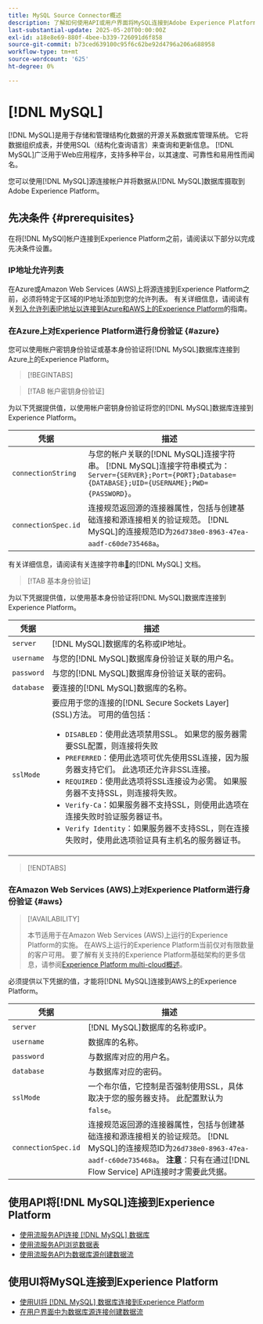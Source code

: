 ```yaml
---
title: MySQL Source Connector概述
description: 了解如何使用API或用户界面将MySQL连接到Adobe Experience Platform。
last-substantial-update: 2025-05-20T00:00:00Z
exl-id: a18e8e69-880f-4bee-b339-726091d6f858
source-git-commit: b73ced639100c95f6c62be92d4796a206a688958
workflow-type: tm+mt
source-wordcount: '625'
ht-degree: 0%

---
```


# [!DNL MySQL]

[!DNL MySQL]是用于存储和管理结构化数据的开源关系数据库管理系统。 它将数据组织成表，并使用SQL（结构化查询语言）来查询和更新信息。 [!DNL MySQL]广泛用于Web应用程序，支持多种平台，以其速度、可靠性和易用性而闻名。

您可以使用[!DNL MySQL]源连接帐户并将数据从[!DNL MySQL]数据库摄取到Adobe Experience Platform。

## 先决条件 {#prerequisites}

在将[!DNL MySQl]帐户连接到Experience Platform之前，请阅读以下部分以完成先决条件设置。

### IP地址允许列表

在Azure或Amazon Web Services (AWS)上将源连接到Experience Platform之前，必须将特定于区域的IP地址添加到您的允许列表。 有关详细信息，请阅读有关[列入允许列表IP地址以连接到Azure和AWS上的Experience Platform](../../ip-address-allow-list.md)的指南。

### 在Azure上对Experience Platform进行身份验证 {#azure}

您可以使用帐户密钥身份验证或基本身份验证将[!DNL MySQL]数据库连接到Azure上的Experience Platform。

>[!BEGINTABS]

>[!TAB 帐户密钥身份验证]

为以下凭据提供值，以使用帐户密钥身份验证将您的[!DNL MySQL]数据库连接到Experience Platform。

| 凭据 | 描述 |
| --- | --- |
| `connectionString` | 与您的帐户关联的[!DNL MySQL]连接字符串。 [!DNL MySQL]连接字符串模式为： `Server={SERVER};Port={PORT};Database={DATABASE};UID={USERNAME};PWD={PASSWORD}`。 |
| `connectionSpec.id` | 连接规范返回源的连接器属性，包括与创建基础连接和源连接相关的验证规范。 [!DNL MySQL]的连接规范ID为`26d738e0-8963-47ea-aadf-c60de735468a`。 |

有关详细信息，请阅读有关连接字符串[&#128279;](https://dev.mysql.com/doc/connector-net/en/connector-net-connections-string.html)的[!DNL MySQL] 文档。

>[!TAB 基本身份验证]

为以下凭据提供值，以使用基本身份验证将[!DNL MySQL]数据库连接到Experience Platform。

| 凭据 | 描述 |
| --- | --- |
| `server` | [!DNL MySQL]数据库的名称或IP地址。 |
| `username` | 与您的[!DNL MySQL]数据库身份验证关联的用户名。 |
| `password` | 与您的[!DNL MySQL]数据库身份验证关联的密码。 |
| `database` | 要连接的[!DNL MySQL]数据库的名称。 |
| `sslMode` | 要应用于您的连接的[!DNL Secure Sockets Layer] (SSL)方法。 可用的值包括： <ul><li>`DISABLED`：使用此选项禁用SSL。 如果您的服务器需要SSL配置，则连接将失败</li><li>`PREFERRED`：使用此选项可优先使用SSL连接，因为服务器支持它们。 此选项还允许非SSL连接。</li><li>`REQUIRED`：使用此选项将SSL连接设为必需。 如果服务器不支持SSL，则连接将失败。</li><li>`Verify-Ca`：如果服务器不支持SSL，则使用此选项在连接失败时验证服务器证书。</li><li>`Verify Identity`：如果服务器不支持SSL，则在连接失败时，使用此选项验证具有主机名的服务器证书。</li></ul> |

>[!ENDTABS]

### 在Amazon Web Services (AWS)上对Experience Platform进行身份验证 {#aws}

>[!AVAILABILITY]
>
>本节适用于在Amazon Web Services (AWS)上运行的Experience Platform的实施。 在AWS上运行的Experience Platform当前仅对有限数量的客户可用。 要了解有关支持的Experience Platform基础架构的更多信息，请参阅[Experience Platform multi-cloud概述](../../../landing/multi-cloud.md)。

必须提供以下凭据的值，才能将[!DNL MySQL]连接到AWS上的Experience Platform。

| 凭据 | 描述 |
| --- | --- |
| `server` | [!DNL MySQL]数据库的名称或IP。 |
| `username` | 数据库的名称。 |
| `password` | 与数据库对应的用户名。 |
| `database` | 与数据库对应的密码。 |
| `sslMode` | 一个布尔值，它控制是否强制使用SSL，具体取决于您的服务器支持。 此配置默认为`false`。 |
| `connectionSpec.id` | 连接规范返回源的连接器属性，包括与创建基础连接和源连接相关的验证规范。 [!DNL MySQL]的连接规范ID为`26d738e0-8963-47ea-aadf-c60de735468a`。 **注意**：只有在通过[!DNL Flow Service] API连接时才需要此凭据。 |

## 使用API将[!DNL MySQL]连接到Experience Platform

- [使用流服务API连接 [!DNL MySQL] 数据库](../../tutorials/api/create/databases/mysql.md)
- [使用流服务API浏览数据表](../../tutorials/api/explore/tabular.md)
- [使用流服务API为数据库源创建数据流](../../tutorials/api/collect/database-nosql.md)

## 使用UI将MySQL连接到Experience Platform

- [使用UI将 [!DNL MySQL] 数据库连接到Experience Platform](../../tutorials/ui/create/databases/mysql.md)
- [在用户界面中为数据库源连接创建数据流](../../tutorials/ui/dataflow/databases.md)

